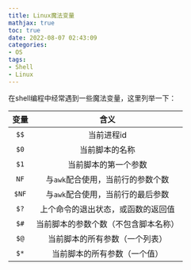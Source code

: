 ```yaml
---
title: Linux魔法变量
mathjax: true
toc: true
date: 2022-08-07 02:43:09
categories:
- OS
tags:
- Shell
- Linux
---
```

在shell编程中经常遇到一些魔法变量，这里列举一下：

<!--more-->

|变量|含义|
|:-:|:-:|
|`$$`|当前进程id|
|`$0`|当前脚本的名称|
|`$1`|当前脚本的第一个参数|
|`NF`|与`awk`配合使用，当前行的参数个数|
|`$NF`|与`awk`配合使用，当前行的最后参数|
|`$?`|上个命令的退出状态，或函数的返回值|
|`$#`|当前脚本的参数个数（不包含脚本名称）|
|`$@`|当前脚本的所有参数（一个列表）|
|`$*`|当前脚本的所有参数（一个值）|